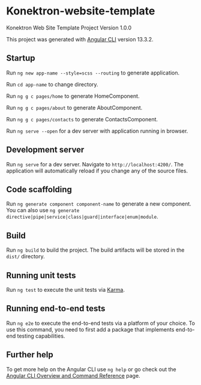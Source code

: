 # Konektron-website-template
Konektron Web Site Template Project Version 1.0.0

This project was generated with [Angular CLI](https://github.com/angular/angular-cli) version 13.3.2.

## Startup

Run `ng new app-name --style=scss --routing` to generate application.

Run `cd app-name` to change directory.

Run `ng g c pages/home` to generate HomeComponent.

Run `ng g c pages/about` to generate AboutComponent.

Run `ng g c pages/contacts` to generate ContactsComponent.

Run `ng serve --open` for a dev server with application running in browser.

## Development server

Run `ng serve` for a dev server. Navigate to `http://localhost:4200/`. The application will automatically reload if you change any of the source files.

## Code scaffolding

Run `ng generate component component-name` to generate a new component. You can also use `ng generate directive|pipe|service|class|guard|interface|enum|module`.

## Build

Run `ng build` to build the project. The build artifacts will be stored in the `dist/` directory.

## Running unit tests

Run `ng test` to execute the unit tests via [Karma](https://karma-runner.github.io).

## Running end-to-end tests

Run `ng e2e` to execute the end-to-end tests via a platform of your choice. To use this command, you need to first add a package that implements end-to-end testing capabilities.

## Further help

To get more help on the Angular CLI use `ng help` or go check out the [Angular CLI Overview and Command Reference](https://angular.io/cli) page.
